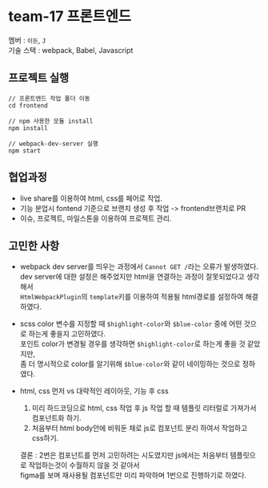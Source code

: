 # team-17 프론트엔드

멤버 : `이든`, `J`  
기술 스택 : webpack, Babel, Javascript

## 프로젝트 실행

```
// 프론트엔드 작업 폴더 이동
cd frontend

// npm 사용한 모듈 install
npm install

// webpack-dev-server 실행
npm start
```

## 협업과정

- live share를 이용하여 html, css를 페어로 작업.
- 기능 분업시 fontend 기준으로 브랜치 생성 후 작업 -> frontend브랜치로 PR
- 이슈, 프로젝트, 마일스톤을 이용하여 프로젝트 관리.

## 고민한 사항

- webpack dev server를 띄우는 과정에서 `Cannot GET /`라는 오류가 발생하였다.  
  dev server에 대한 설정은 해주었지만 html을 연결하는 과정이 잘못되었다고 생각해서  
  `HtmlWebpackPlugin`의 `template`키를 이용하여 적용될 html경로를 설정하여 해결하였다.

- scss color 변수를 지정할 때 `$highlight-color`와 `$blue-color` 중에 어떤 것으로 하는게 좋을지 고민하였다.  
  포인트 color가 변경될 경우를 생각하면 `$highlight-color`로 하는게 좋을 것 같았지만,  
  좀 더 명시적으로 color를 알기위해 `$blue-color`와 같이 네이밍하는 것으로 정하였다.

- html, css 먼저 vs 대략적인 레이아웃, 기능 후 css

  1. 미리 하드코딩으로 html, css 작업 후 js 작업 할 때 템플릿 리터럴로 가져가서 컴포넌트화 하기.
  2. 처음부터 html body안에 비워둔 채로 js로 컴포넌트 분리 하여서 작업하고 css하기.

  결론 : 2번은 컴포넌트를 먼저 고민하려는 시도였지만 js에서는 처음부터 템플릿으로 작업하는것이 수월하지 않을 것 같아서  
  figma를 보며 재사용될 컴포넌트만 미리 파악하며 1번으로 진행하기로 하였다.
